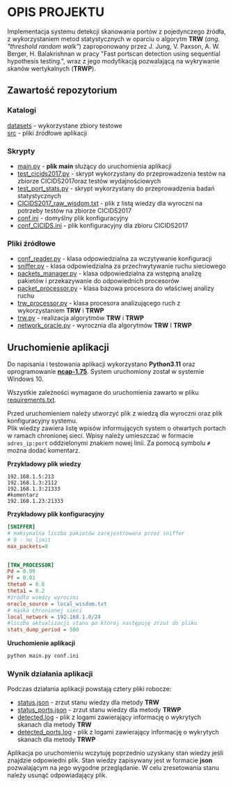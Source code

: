 # OPIS PROJEKTU

Implementacja systemu detekcji skanowania portów z pojedynczego źródła, z wykorzystaniem metod statystycznych w oparciu o algorytm  **TRW** (*ang. "threshold random walk"*)  zaproponowany przez J. Jung, V. Paxson, A. W. Berger, H. Balakrishnan w pracy "Fast portscan detection using sequential hypothesis testing.", wraz z  jego modyfikacją pozwalającą na wykrywanie skanów wertykalnych (**TRWP**).





## Zawartość repozytorium

### Katalogi
[datasets](datasets) - wykorzystane zbiory testowe\
[src](src) - pliki źródłowe aplikacji

### Skrypty
- [main.py](main.py) - **plik main** służący do uruchomienia aplikacji
- [test_cicids2017.py](test_cicids2017.py) - skrypt wykorzystany do przeprowadzenia testów na zbiorze CICIDS2017oraz testów wydajnościowych
- [test_port_stats.py](test_port_stats.py) - skrypt wykorzystany do przeprowadzenia badań statystycznych
- [CICIDS2017_raw_wisdom.txt](CICIDS2017_raw_wisdom.txt) - plik z listą wiedzy dla wyroczni na potrzeby testów na zbiorze CICIDS2017
- [conf.ini](conf.ini) - domyślny plik konfiguracyjny
- [conf_CICIDS.ini](conf_CICIDS.ini) - plik konfiguracyjny dla zbioru CICIDS2017



### Pliki źródłowe



- [conf_reader.py](src/conf_reader.py) - klasa odpowiedzialna za wczytywanie konfiguracji
- [sniffer.py](src/sniffer.py) - klasa odpowiedzialna za przechwytywanie ruchu sieciowego
- [packets_manager.py](src/packets_manager.py) - klasa odpowiedzialna za wstępną analizę pakietów i przekazywanie do odpowiednich procesorów
- [packet_processor.py](src/packet_processor.py) - klasa bazowa procesora do właściwej analizy ruchu
- [trw_processor.py](src/trw_processor.py) - klasa procesora analizującego ruch z wykorzystaniem **TRW** i **TRWP**
- [trw.py](src/trw.py) - realizacja algorytmów **TRW** i **TRWP**
- [network_oracle.py](src/network_oracle.py) - wyrocznia dla algorytmów **TRW** I **TRWP**


## Uruchomienie aplikacji

Do napisania i testowania aplikacji wykorzystano **Python3.11** oraz oprogramowanie [**ncap-1.75**](https://npcap.com/).
System uruchomiony został w systemie Windows 10.

Wszystkie zależności wymagane do uruchomienia zawarto w pliku [requirements.txt](requirements.txt).


Przed uruchomieniem należy utworzyć plik z wiedzą dla wyroczni oraz plik konfiguracyjny systemu.\
Plik wiedzy zawiera listę wpisów informujących system o otwartych portach w ramach chronionej sieci.
Wpisy należy umieszczać w formacie `adres_ip:port` oddzielonymi znakiem nowej linii. Za pomocą symbolu `#` można dodać komentarz.

**Przykładowy plik wiedzy**

```log
192.168.1.5:213
192.168.1.3:2112
192.168.1.3:21333
#komentarz
192.168.1.23:21333

```

**Przykładowy plik konfiguracyjny**
```ini
[SNIFFER]
# maksymalna liczba pakietów zarejestrowana przez sniffer
# 0 - no limit
max_packets=0 


[TRW_PROCESSOR]
Pd = 0.99
Pf = 0.01
theta0 = 0.8
theta1 = 0.2
#źródło wiedzy wyroczni
oracle_source = local_wisdom.txt
# maska chronionej sieci
local_network = 192.168.1.0/24
#liczba aktualizacji stanu po której następuję zrzut do pliku
stats_dump_period = 500
```


**Uruchomienie aplikacji**
```bash
python main.py conf.ini
```



### Wynik działania aplikacji

Podczas działania aplikacji powstają cztery pliki robocze:
- [status.json]() - zrzut stanu wiedzy dla metody **TRW**
- [status_ports.json]() - zrzut stanu wiedzy dla metody **TRWP**
- [detected.log]() - plik z logami zawierający informację o wykrytych skanach dla metody **TRW**
- [detected_ports.log]() - plik z logami zawierający informację o wykrytych skanach dla metody **TRWP**

Aplikacja po uruchomieniu wczytuję poprzednio uzyskany stan wiedzy jeśli znajdzie odpowiedni plik. 
Stan wiedzy zapisywany jest w formacie **json** pozwalającym na jego wygodne przeglądanie.
W celu zresetowania stanu należy usunąć odpowiadający plik.













